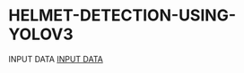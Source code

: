 # HELMET-DETECTION-USING-YOLOV3
INPUT DATA [INPUT DATA](https://drive.google.com/drive/folders/1UBc8c9fWaw_ysJCmNyRu0lgrsKWMkRsD?usp=sharing)
